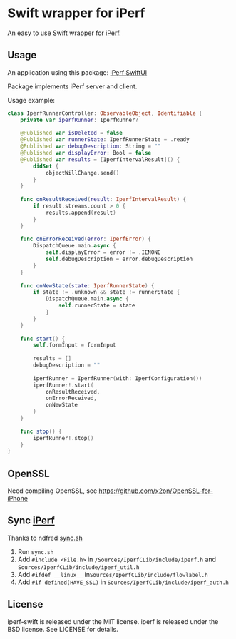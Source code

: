 # Swift wrapper for iPerf

An easy to use Swift wrapper for [iPerf](https://github.com/esnet/iperf).

## Usage

An application using this package: [iPerf SwiftUI](https://github.com/igorskh/iperf-swiftui)

Package implements iPerf server and client.

Usage example:
```swift
class IperfRunnerController: ObservableObject, Identifiable {
    private var iperfRunner: IperfRunner?
    
    @Published var isDeleted = false
    @Published var runnerState: IperfRunnerState = .ready
    @Published var debugDescription: String = ""
    @Published var displayError: Bool = false
    @Published var results = [IperfIntervalResult]() {
        didSet {
            objectWillChange.send()
        }
    }
    
    func onResultReceived(result: IperfIntervalResult) {
        if result.streams.count > 0 {
            results.append(result)
        }
    }
    
    func onErrorReceived(error: IperfError) {
        DispatchQueue.main.async {
            self.displayError = error != .IENONE
            self.debugDescription = error.debugDescription
        }
    }
    
    func onNewState(state: IperfRunnerState) {
        if state != .unknown && state != runnerState {
            DispatchQueue.main.async {
                self.runnerState = state
            }
        }
    }
    
    func start() {
        self.formInput = formInput
        
        results = []
        debugDescription = ""
        
        iperfRunner = IperfRunner(with: IperfConfiguration())
        iperfRunner!.start(
            onResultReceived,
            onErrorReceived,
            onNewState
        )
    }
    
    func stop() {
        iperfRunner!.stop()
    }
}

```

## OpenSSL

Need compiling OpenSSL, see https://github.com/x2on/OpenSSL-for-iPhone

## Sync [iPerf](https://github.com/esnet/iperf)

Thanks to ndfred [sync.sh](https://github.com/ndfred/iperf-ios/blob/master/sync.sh)

1. Run `sync.sh`
2. Add `#include <File.h>` in `/Sources/IperfCLib/include/iperf.h` and `Sources/IperfCLib/include/iperf_util.h`
3. Add `#ifdef __linux__` in`Sources/IperfCLib/include/flowlabel.h`
4. Add `#if defined(HAVE_SSL)` in `Sources/IperfCLib/include/iperf_auth.h`

## License

iperf-swift is released under the MIT license.
iperf is released under the BSD license.
See LICENSE for details.

